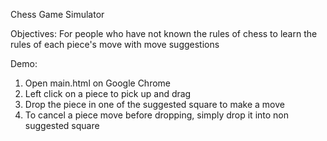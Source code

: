 Chess Game Simulator

Objectives:
For people who have not known the rules of chess to learn the rules of each piece's move with move suggestions

Demo:
1. Open main.html on Google Chrome
2. Left click on a piece to pick up and drag
3. Drop the piece in one of the suggested square to make a move
4. To cancel a piece move before dropping, simply drop it into non suggested square